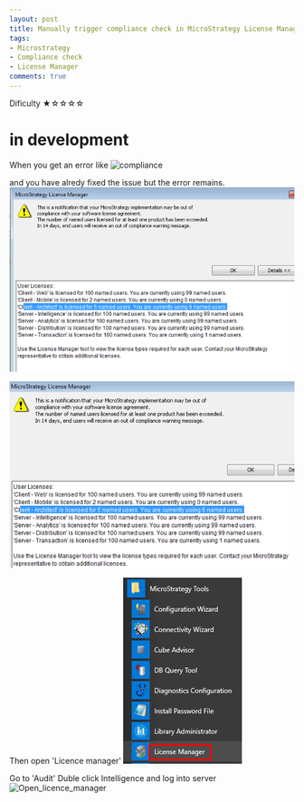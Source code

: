 ```yaml
---
layout: post
title: Manually trigger compliance check in MicroStrategy License Manager
tags:
- Microstrategy
- Compliance check
- License Manager
comments: true
---
```

Dificulty ★☆☆☆☆


# in development


When you get an error like 
![compliance](/img/20210620_0007/compliance_hidden.png)

and you have alredy fixed the issue but the error remains. 
![License_manager](/img/20210620_0007/License_manager.png)

![License_manager1](/img/20210620_0007/License_manager1.png)

Then open 'Licence manager'
![Open_licence_manager](/img/20210620_0007/Open_licence_manager.png)

Go to 'Audit'
Duble click Intelligence and log into server
![Open_licence_manager](/img/20210620_0007/Compliance_Check_hiden.png)

